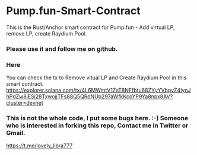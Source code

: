 # Pump.fun-Smart-Contract
This is the Rust/Anchor smart contract for Pump.fun - Add virtual LP, remove LP, create Raydium Pool.

### Please use it and follow me on github.

### Here
You can check the tx to Remove vitual LP and Create Raydium Pool in this smart contract.  
https://explorer.solana.com/tx/4L6MWmtV1ZsT8NFfbtu68ZYyYVbpvZ4iynJhPdZw8jESi28TxwojjTFs88Q5QRdNUb297aWfkKcoYP9Ya8npx8AV?cluster=devnet

### This is not the whole code, I put some bugs here. :-) Someone who is interested in forking this repo, Contact me in Twitter or Gmail.
https://t.me/lovely_libra777
